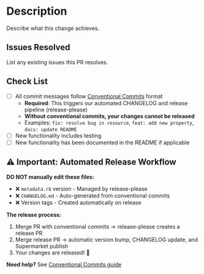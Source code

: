# Description

Describe what this change achieves.

## Issues Resolved

List any existing issues this PR resolves.

## Check List

- [ ] All commit messages follow [Conventional Commits](https://www.conventionalcommits.org/) format
  - **Required**: This triggers our automated CHANGELOG and release pipeline (release-please)
  - **Without conventional commits, your changes cannot be released**
  - Examples: `fix: resolve bug in resource`, `feat: add new property`, `docs: update README`
- [ ] New functionality includes testing
- [ ] New functionality has been documented in the README if applicable

## ⚠️ Important: Automated Release Workflow

**DO NOT manually edit these files:**

- ❌ `metadata.rb` version - Managed by release-please
- ❌ `CHANGELOG.md` - Auto-generated from conventional commits
- ❌ Version tags - Created automatically on release

**The release process:**

1. Merge PR with conventional commits → release-please creates a release PR
2. Merge release PR → automatic version bump, CHANGELOG update, and Supermarket publish
3. Your changes are released! 🎉

**Need help?** See [Conventional Commits guide](https://www.conventionalcommits.org/)
